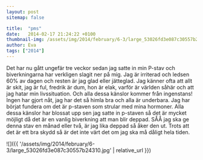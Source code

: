 ```yaml
---
layout: post
sitemap: false

title:  "pms"
date:   2014-02-17 21:24:22 +0100
thumbnail-img: /assets/img/2014/february/6-3/large_53026fd3e087c30557b24310.jpg
author: Eva
tags: ["2014"]
---
```


Det har nu gått ungefär tre veckor sedan jag satte in min P-stav och biverkningarna har verkligen slagit ner på mig. Jag är irriterad och ledsen 60% av dagen och resten är jag glad eller jätteglad. Jag känner ofta att allt är skit, jag är ful, fredrik är dum, hon är elak, varför är världen såhär och att jag hatar min livssituation. Och alla dessa känslor kommer från ingenstans! Ingen har gjort nåt, jag har det så himla bra och alla är underbara. Jag har börjat fundera om det är p-staven som strular med mina hormoner. Alla dessa känslor har blossat upp sen jag satte in p-staven så det är mycket möjligt då det är en vanlig biverkning att man blir deppad. SÅÅ jag ska ge denna stav en månad eller två, är jag lika deppad så åker den ut. Trots att det är ett bra skydd så är det inte värt det om jag ska må dåligt hela tiden.

![]({{ '/assets/img/2014/february/6-3/large_53026fd3e087c30557b24310.jpg'  | relative_url }})

